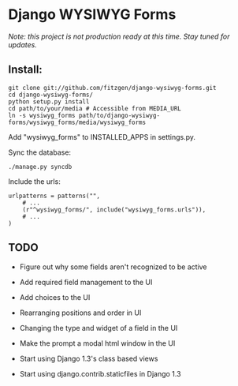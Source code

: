 # Django WYSIWYG Forms

*Note: this project is not production ready at this time. Stay tuned for
 updates.*

## Install:

    git clone git://github.com/fitzgen/django-wysiwyg-forms.git
    cd django-wysiwyg-forms/
    python setup.py install
    cd path/to/your/media # Accessible from MEDIA_URL
    ln -s wysiwyg_forms path/to/django-wysiwyg-forms/wysiwyg_forms/media/wysiwyg_forms

Add "wysiwyg_forms" to INSTALLED_APPS in settings.py.

Sync the database:

    ./manage.py syncdb

Include the urls:

    urlpatterns = patterns("",
        # ...
        (r"^wysiwyg_forms/", include("wysiwyg_forms.urls")),
        # ...
    )

## TODO

* Figure out why some fields aren't recognized to be active

* Add required field management to the UI

* Add choices to the UI

* Rearranging positions and order in UI

* Changing the type and widget of a field in the UI

* Make the prompt a modal html window in the UI

* Start using Django 1.3's class based views

* Start using django.contrib.staticfiles in Django 1.3
